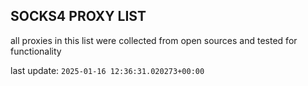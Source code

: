 ## SOCKS4 PROXY LIST

all proxies in this list were collected from open sources and tested for functionality

last update: `2025-01-16 12:36:31.020273+00:00`